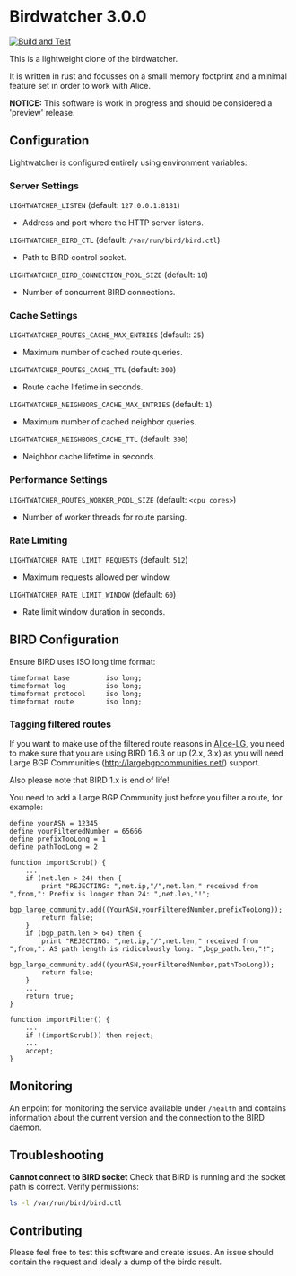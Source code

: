 # Birdwatcher 3.0.0

[![Build and Test](https://github.com/alice-lg/lightwatcher/actions/workflows/rust.yml/badge.svg)](https://github.com/alice-lg/lightwatcher/actions/workflows/rust.yml)

This is a lightweight clone of the birdwatcher.

It is written in rust and focusses on a small memory footprint
and a minimal feature set in order to work with Alice.

**NOTICE:** This software is work in progress and should be
considered a 'preview' release.

## Configuration

Lightwatcher is configured entirely using environment variables:

### Server Settings

`LIGHTWATCHER_LISTEN` (default: `127.0.0.1:8181`)
 * Address and port where the HTTP server listens.

`LIGHTWATCHER_BIRD_CTL` (default: `/var/run/bird/bird.ctl`)
 * Path to BIRD control socket.

`LIGHTWATCHER_BIRD_CONNECTION_POOL_SIZE` (default: `10`)
 * Number of concurrent BIRD connections.

### Cache Settings

`LIGHTWATCHER_ROUTES_CACHE_MAX_ENTRIES` (default: `25`)
 * Maximum number of cached route queries.

`LIGHTWATCHER_ROUTES_CACHE_TTL` (default: `300`)
 * Route cache lifetime in seconds.

`LIGHTWATCHER_NEIGHBORS_CACHE_MAX_ENTRIES` (default: `1`)
 * Maximum number of cached neighbor queries.

`LIGHTWATCHER_NEIGHBORS_CACHE_TTL` (default: `300`)
 * Neighbor cache lifetime in seconds.

### Performance Settings

`LIGHTWATCHER_ROUTES_WORKER_POOL_SIZE` (default: `<cpu cores>`)
 * Number of worker threads for route parsing.

### Rate Limiting

`LIGHTWATCHER_RATE_LIMIT_REQUESTS` (default: `512`)
 * Maximum requests allowed per window.

`LIGHTWATCHER_RATE_LIMIT_WINDOW` (default: `60`)
 * Rate limit window duration in seconds.

## BIRD Configuration

Ensure BIRD uses ISO long time format:
```
timeformat base         iso long;
timeformat log          iso long;
timeformat protocol     iso long;
timeformat route        iso long;
```

### Tagging filtered routes
If you want to make use of the filtered route reasons in [Alice-LG](https://github.com/alice-lg/alice-lg), you need
to make sure that you are using BIRD 1.6.3 or up (2.x, 3.x) as you will need Large BGP Communities
(http://largebgpcommunities.net/) support.

Also please note that BIRD 1.x is end of life!

You need to add a Large BGP Community just before you filter a route, for example:

    define yourASN = 12345
    define yourFilteredNumber = 65666
    define prefixTooLong = 1
    define pathTooLong = 2

    function importScrub() {
        ...
        if (net.len > 24) then {
            print "REJECTING: ",net.ip,"/",net.len," received from ",from,": Prefix is longer than 24: ",net.len,"!";
            bgp_large_community.add((YourASN,yourFilteredNumber,prefixTooLong));
            return false;
        }
        if (bgp_path.len > 64) then {
            print "REJECTING: ",net.ip,"/",net.len," received from ",from,": AS path length is ridiculously long: ",bgp_path.len,"!";
            bgp_large_community.add((yourASN,yourFilteredNumber,pathTooLong));
            return false;
        }
        ...
        return true;
    }

    function importFilter() {
        ...
        if !(importScrub()) then reject;
        ...
        accept;
    }


## Monitoring

An enpoint for monitoring the service available under `/health`
and contains information about the current version and the
connection to the BIRD daemon.

## Troubleshooting

**Cannot connect to BIRD socket**
Check that BIRD is running and the socket path is correct. Verify permissions:
```bash
ls -l /var/run/bird/bird.ctl
```

## Contributing

Please feel free to test this software and create issues.
An issue should contain the request and idealy a dump of
the birdc result.


